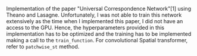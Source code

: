 Implementation of the paper "Universal Correspondence Network"[1] using Theano and Lasagne. Unfortunately, I was not able to train this network extensively as the time when I implemented this paper, I did not have an access to the GPU. Hence, the hyperparameters provided in this implementation has to be optimized and the training has to be implemented making a call to the `train_function`. For convolutional Spatial transformer, refer to `patchwise_st` method.